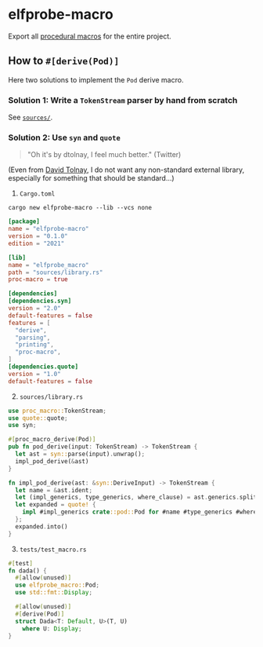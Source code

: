 
# elfprobe-macro

Export all [procedural macros][proc_macro] for the entire project.

[proc_macro]: https://doc.rust-lang.org/reference/procedural-macros.html

## How to `#[derive(Pod)]`

Here two solutions to implement the `Pod` derive macro.

### Solution 1: Write a `TokenStream` parser by hand from scratch

See [`sources/`](./sources/).

### Solution 2: Use `syn` and `quote`

> "Oh it's by dtolnay, I feel much better." (Twitter)

(Even from [David Tolnay][dtolnay], I do not want any non-standard external
library, especially for something that should be standard...)

[dtolnay]: https://github.com/dtolnay

1. `Cargo.toml`

`cargo new elfprobe-macro --lib --vcs none`

```toml
[package]
name = "elfprobe-macro"
version = "0.1.0"
edition = "2021"

[lib]
name = "elfprobe_macro"
path = "sources/library.rs"
proc-macro = true

[dependencies]
[dependencies.syn]
version = "2.0"
default-features = false
features = [
  "derive",
  "parsing",
  "printing",
  "proc-macro",
]
[dependencies.quote]
version = "1.0"
default-features = false
```

2. `sources/library.rs`

```rust
use proc_macro::TokenStream;
use quote::quote;
use syn;

#[proc_macro_derive(Pod)]
pub fn pod_derive(input: TokenStream) -> TokenStream {
  let ast = syn::parse(input).unwrap();
  impl_pod_derive(&ast)
}

fn impl_pod_derive(ast: &syn::DeriveInput) -> TokenStream {
  let name = &ast.ident;
  let (impl_generics, type_generics, where_clause) = ast.generics.split_for_impl();
  let expanded = quote! {
    impl #impl_generics crate::pod::Pod for #name #type_generics #where_clause {}
  };
  expanded.into()
}
```

3. `tests/test_macro.rs`

```rust
#[test]
fn dada() {
  #[allow(unused)]
  use elfprobe_macro::Pod;
  use std::fmt::Display;

  #[allow(unused)]
  #[derive(Pod)]
  struct Dada<T: Default, U>(T, U)
    where U: Display;
}
```
